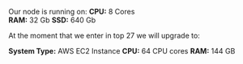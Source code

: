 Our node is running on:
**CPU:** 8 Cores  
**RAM:** 32 Gb
**SSD:** 640 Gb

At the moment that we enter in top 27 we will upgrade to:

**System Type:** AWS EC2 Instance
**CPU:** 64 CPU cores
**RAM:** 144 GB

